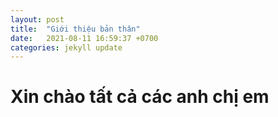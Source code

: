 ```yaml
---
layout: post
title:  "Giới thiệu bản thân"
date:   2021-08-11 16:59:37 +0700
categories: jekyll update
---
```

# Xin chào tất cả các anh chị em
